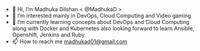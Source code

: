 - 👋 Hi, I’m Madhuka Dilshan < @MadhukaD >
- 👀 I’m interested mainly in DevOps, Cloud Computing and Video gaming
- 🌱 I’m currently learning concepts about DevOps and Cloud Computing along with Docker and Kubernetes also looking forward to learn Ansible, Openshift, Jenkins and Ruby
- 📫 How to reach me madhukad01@gmail.com

<!---
MadhukaD/MadhukaD is a ✨ special ✨ repository because its `README.md` (this file) appears on your GitHub profile.
You can click the Preview link to take a look at your changes.
--->
